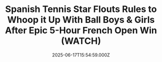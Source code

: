 ---
title: "Spanish Tennis Star Flouts Rules to Whoop it Up With Ball Boys & Girls After Epic 5-Hour French Open Win (WATCH)"
date: 2025-06-17T15:54:59.000Z
category: Human Kindness
externalLink: "https://www.goodnewsnetwork.org/spanish-tennis-player-flouts-rules-to-whoop-it-up-with-ball-boys-and-girls-after-epic-5-hour-french-open-win/"
image: ""
excerpt: "After winning the French Open—one of the four coveted majors in tennis—Carlos Alcaraz immediately shed the reserved nature prevalent in the sport and shared his exuberance with the ball boys and girls who had been working the event. The 22-year-old from Spain strolled over to the cheering ball boys and girls and formed a celebratory […] The post Spanish Tennis…"
---